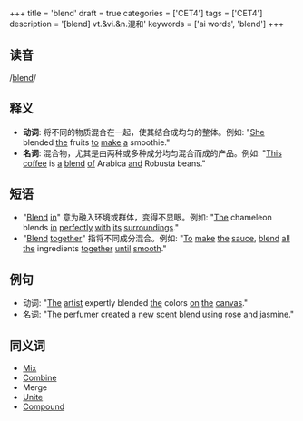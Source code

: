 +++
title = 'blend'
draft = true
categories = ['CET4']
tags = ['CET4']
description = '[blend] vt.&vi.&n.混和'
keywords = ['ai words', 'blend']
+++

## 读音
/[blend](/zh/post/blend/)/

## 释义
- **动词**: 将不同的物质混合在一起，使其结合成均匀的整体。例如: "[She](/zh/post/she/) blended [the](/zh/post/the/) fruits [to](/zh/post/to/) [make](/zh/post/make/) [a](/zh/post/a/) smoothie."
- **名词**: 混合物，尤其是由两种或多种成分均匀混合而成的产品。例如: "[This](/zh/post/this/) [coffee](/zh/post/coffee/) is [a](/zh/post/a/) [blend](/zh/post/blend/) [of](/zh/post/of/) Arabica [and](/zh/post/and/) Robusta beans."

## 短语
- "[Blend](/zh/post/blend/) [in](/zh/post/in/)" 意为融入环境或群体，变得不显眼。例如: "[The](/zh/post/the/) chameleon blends [in](/zh/post/in/) [perfectly](/zh/post/perfectly/) [with](/zh/post/with/) [its](/zh/post/its/) [surroundings](/zh/post/surroundings/)."
- "[Blend](/zh/post/blend/) [together](/zh/post/together/)" 指将不同成分混合。例如: "[To](/zh/post/to/) [make](/zh/post/make/) [the](/zh/post/the/) [sauce](/zh/post/sauce/), [blend](/zh/post/blend/) [all](/zh/post/all/) [the](/zh/post/the/) ingredients [together](/zh/post/together/) [until](/zh/post/until/) [smooth](/zh/post/smooth/)."

## 例句
- 动词: "[The](/zh/post/the/) [artist](/zh/post/artist/) expertly blended [the](/zh/post/the/) colors [on](/zh/post/on/) [the](/zh/post/the/) [canvas](/zh/post/canvas/)."
- 名词: "[The](/zh/post/the/) perfumer created [a](/zh/post/a/) [new](/zh/post/new/) [scent](/zh/post/scent/) [blend](/zh/post/blend/) using [rose](/zh/post/rose/) [and](/zh/post/and/) jasmine."

## 同义词
- [Mix](/zh/post/mix/)
- [Combine](/zh/post/combine/)
- Merge
- [Unite](/zh/post/unite/)
- [Compound](/zh/post/compound/)
